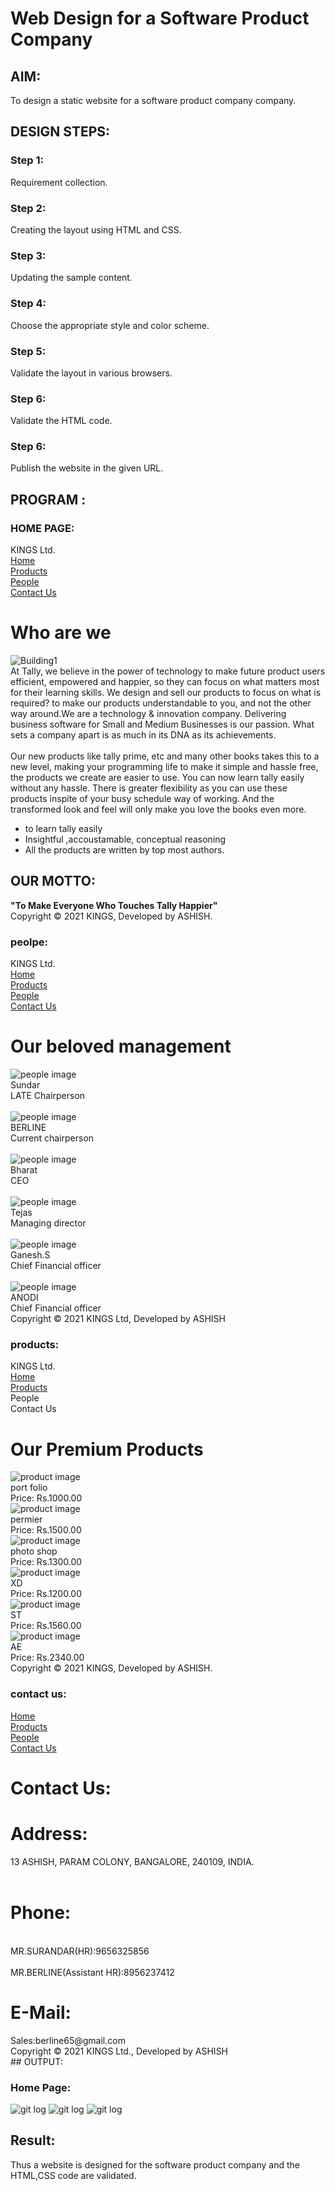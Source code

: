 # Web Design for a Software Product Company

## AIM:

To design a static website for a software product company company.

## DESIGN STEPS:

### Step 1:

Requirement collection.

### Step 2:

Creating the layout using HTML and CSS.

### Step 3:

Updating the sample content.

### Step 4:

Choose the appropriate style and color scheme.

### Step 5:

Validate the layout in various browsers.

### Step 6:

Validate the HTML code.

### Step 6:

Publish the website in the given URL.

## PROGRAM :
### HOME PAGE:
<!DOCTYPE html>
<html lang="en">
  <head>
    <title>KINGS Ltd.</title>
    <link rel="stylesheet" href="./css/layout.css" />
    <link rel="icon" href="./img/icon.png" type="image/x-icon" />
  </head>

  <body>
    <div class="container">
      <div class="banner">KINGS Ltd.</div>
      <div class="menu">
        <div class="menuitemselected"><a href="/static/home.html">Home</a></div>
        <div class="menuitem"><a href="/static/products.html">Products</a></div>
        <div class="menuitem"><a href="/static/produts.html">People</a></div>
        <div class="menuitem"><a href="/static/Contact Us.html">Contact Us</a></div>
      </div>
      <div class="content">
        <div class="homecontent">
          <h1>Who are we</h1>
          <img src="./img/s1.jpg" alt="Building1" />
          <div class="contenttext">
            At Tally, we believe in the power of technology to make future 
            product users efficient, empowered and happier, so they can focus on what
            matters most for their learning skills. We design and sell our
             products to focus on what is required? to make our products understandable to you,
              and not the other way around.We are a technology & innovation company. 
              Delivering business software for Small and Medium Businesses is our passion.
              What sets a company apart is as much in its DNA as its achievements. 
            <br />
            <br/>
            Our new products like tally prime, etc and many other books
             takes this to a new level, making your programming life to make it
            simple and hassle free, the products we create are easier to use.
            You can now learn tally easily without any hassle.
            There is greater flexibility as you can use these products inspite of your busy schedule
            way of working. And the transformed look and feel will only make you
            love the books even more.
            <ul>
              <li>to learn tally  easily</li>
              <li>Insightful ,accoustamable, conceptual reasoning</li>
              <li>All the products are written by top most authors.</li>
            </ul>
            <h2>OUR MOTTO:</h2>
            <b>"To Make Everyone Who Touches Tally Happier"</b>
          </div>
        </div>
      </div>
      <div class="footer">
        Copyright &#169; 2021 KINGS, Developed by ASHISH.
      </div>
    </div>
  </body>
</html>

### peolpe:
<!DOCTYPE html>
<html lang="en">
  <head>
    <title>KINGS Ltd.</title>
    <link rel="stylesheet" href="./css/layout.css" />
    <link rel="icon" href="./img/icon.png" type="image/x-icon" />
  </head>
  <body>
    <div class="container">
      <div class="banner">KINGS Ltd.</div>
      <div class="menu">
        <div class="menuitem"><a href="/static/home.html">Home</a></div>
        <div class="menuitemselected">
        <div class="menuitem"><a href="/static/products.html">Products</a></div>
        <div class="menuitem"><a href="/static/people.html">People</a></div>
        <div class="menuitem"><a href="/static/Contact Us.html">Contact Us</a></div>
      </div>
      <div class="content">
        <div class="peoplecontent">    
          <h1>Our beloved management</h1>
          <div class="peopleitems">
              <div class="peopleitem"> 
                  <div class="itemimage">
                  <img src="img/f1.jpg" alt="people image">
                  </div>
                  <div class="itemname">Sundar </div>
                  <div class="itemprice">LATE Chairperson  </div>
              </div>
              <br/>
              <div class="peopleitem"> 
                  <div class="itemimage">
                  <img src="img/f2.jpg"  alt="people image">
                  </div>
                  <div class="itemname">BERLINE</div>
                  <div class="itemprice">Current chairperson </div>
              </div>
              <br/>
              <div class="peopleitem">
                <div class="itemimage">
                  <img src="img/f3.jpg" alt="people image">
                </div>
                <div class="itemname">Bharat</div>
                <div class="itemprice">CEO </div>
              </div>
              <br/>
              <div class="peopleitem">
                <div class="itemimage">
                  <img src="img/f4.jpg" alt="people image">
                  </div>
                  <div class="itemname">Tejas </div>
                  <div class="itemprice">Managing director </div>
          </div>
          <br/>
          <div class="peopleitem">
            <div class="itemimage">
              <img src="img/f5.jpg" alt="people image">
              </div>
              <div class="itemname">Ganesh.S</div>
              <div class="itemprice">Chief Financial officer</div>
      </div>
      <br/>
          <div class="peopleitem">
            <div class="itemimage">
              <img src="img/f6.jpg" alt="people image">
              </div>
              <div class="itemname">ANODI</div>
              <div class="itemprice">Chief Financial officer</div>
      </div>
          </div>        
      </div>
      <div class="footer">
        Copyright &#169; 2021 KINGS Ltd, Developed by ASHISH
      </div>
    </div>
  </body>
</html>

### products:
<!DOCTYPE html>
<html lang="en">
  <head>
    <title>KINGS Ltd.</title>
    <link rel="stylesheet" href="./css/layout.css" />
    <link rel="icon" href="./img/icon.png" type="image/x-icon" />
  </head>

  <body>
    <div class="container">
      <div class="banner">KINGS Ltd.</div>
      <div class="menu">
        <div class="menuitem"><a href="/static/home.html">Home</a></div>
        <div class="menuitemselected">
          <a href="/static/products.html">Products</a>
        </div>
        <div class="menuitem"><a>People</a></div>
        <div class="menuitem"><a>Contact Us</a></div>
      </div>
      <div class="content">
        <div class="productcontent">    
          <h1>Our Premium Products</h1>
          <div class="productitems">
              <div class="productitem"> 
                  <div class="itemimage">
                  <img src="img/p1.png" alt="product image">
                  </div>
                  <div class="itemname">port folio</div>
                  <div class="itemprice">Price: Rs.1000.00 </div>
              </div>
              <div class="productitem"> 
                  <div class="itemimage">
                  <img src="img/p2.jpg"  alt="product image">
                  </div>
                  <div class="itemname">permier</div>
                  <div class="itemprice">Price: Rs.1500.00 </div>
              </div>
              <div class="productitem"> 
                <div class="itemimage">
                <img src="img/p3.jpg" alt="product image">
                </div>
                <div class="itemname">photo shop</div>
                <div class="itemprice">Price: Rs.1300.00 </div>
            </div>
            <div class="productitem"> 
              <div class="itemimage">
              <img src="img/p4.jpg" alt="product image">
              </div>
              <div class="itemname">XD</div>
              <div class="itemprice">Price: Rs.1200.00 </div>
          </div>
          <div class="productitem"> 
            <div class="itemimage">
            <img src="img/p5.jpg" alt="product image">
            </div>
            <div class="itemname">ST</div>
            <div class="itemprice">Price: Rs.1560.00 </div>
        </div>
        <div class="productitem"> 
          <div class="itemimage">
          <img src="img/p6.jpg" alt="product image">
          </div>
          <div class="itemname">AE</div>
          <div class="itemprice">Price: Rs.2340.00 </div>
      </div>
          </div>
          </div>        
      </div>
      <div class="footer">
        Copyright &#169; 2021 KINGS, Developed by ASHISH.
      </div>
    </div>
  </body>
</html>

### contact us:
<!DOCTYPE html>
<html lang="en">
  <head>
    <title>KINGS Ltd.</title>
    <link rel="stylesheet" href="./css/layout.css" />
    <link rel="icon" href="./img/j2.jpg" type="image/x-icon" />
  </head>

  <body>
    <div class="container">
      <div class="banner"></div>
      <div class="menu">
        <div class="menuitem"><a href="/static/home.html">Home</a></div>
        <div class="menuitem"><a href="/static/products.html">Products</a></div>
        <div class="menuitem"><a href="/static/people.html">People</a></div>
        <div class="menuitemselected"><a href="/static/contactus.html">Contact Us</a></div>
      </div>
      <div class="content">
        <div class="homecontent">
          <h1>Contact Us:</h1>
          <h1>Address:</h1>
          <div class="contenttext">
            13 ASHISH, PARAM COLONY,  BANGALORE, 240109, INDIA.
          </div><br>
          <h1>Phone:</h1><br>
          <div class="contenttext">
              MR.SURANDAR(HR):9656325856<br><br>
              MR.BERLINE(Assistant HR):8956237412
          </div>
          <h1>E-Mail:</h1>
          <div class="contenttext">
              Sales:berline65@gmail.com
          </div>
        </div>
      </div>
      <div class="footer">
        Copyright &#169; 2021 KINGS Ltd., Developed by ASHISH
      </div>
    </div>
  </body>
</html>
## OUTPUT:

### Home Page:

![git log](b1.png)
![git log](b2.png)
![git log](b3.png)
## Result:

Thus a website is designed for the software product company and the HTML,CSS code are validated.
